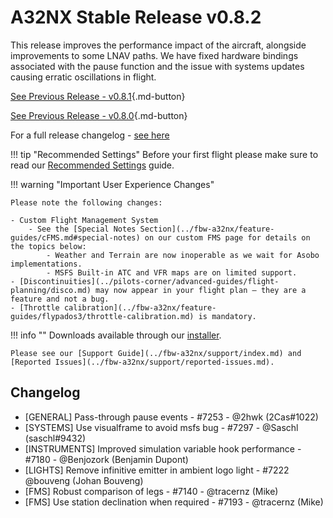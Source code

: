 # A32NX Stable Release v0.8.2

This release improves the performance impact of the aircraft, alongside improvements to some LNAV paths. We have fixed hardware bindings associated with the pause function and the issue with systems updates causing erratic oscillations in flight.

[See Previous Release - v0.8.1](v081.md){.md-button}

[See Previous Release - v0.8.0](v080.md){.md-button}

For a full release changelog - [see here](#changelog)

!!! tip "Recommended Settings"
    Before your first flight please make sure to read our [Recommended Settings](../../aircraft/install/settings.md) guide.

!!! warning "Important User Experience Changes"

    Please note the following changes:

    - Custom Flight Management System
        - See the [Special Notes Section](../fbw-a32nx/feature-guides/cFMS.md#special-notes) on our custom FMS page for details on the topics below:
            - Weather and Terrain are now inoperable as we wait for Asobo implementations.
            - MSFS Built-in ATC and VFR maps are on limited support.
    - [Discontinuities](../pilots-corner/advanced-guides/flight-planning/disco.md) may now appear in your flight plan — they are a feature and not a bug.
    - [Throttle calibration](../fbw-a32nx/feature-guides/flypados3/throttle-calibration.md) is mandatory.

!!! info ""
    Downloads available through our [installer](../../aircraft/install/installation.md).

    Please see our [Support Guide](../fbw-a32nx/support/index.md) and [Reported Issues](../fbw-a32nx/support/reported-issues.md).

## Changelog

- [GENERAL] Pass-through pause events - #7253 - @2hwk (2Cas#1022)
- [SYSTEMS] Use visualframe to avoid msfs bug - #7297 - @Saschl (saschl#9432)
- [INSTRUMENTS] Improved simulation variable hook performance - #7180 - @Benjozork (Benjamin Dupont)
- [LIGHTS] Remove infinitive emitter in ambient logo light - #7222 @bouveng (Johan Bouveng)
- [FMS] Robust comparison of legs - #7140 - @tracernz (Mike)
- [FMS] Use station declination when required - #7193 - @tracernz (Mike)

